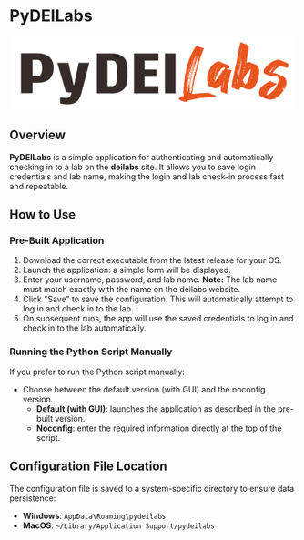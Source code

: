 # PyDEILabs
![pydeilabs.png](pydeilabs.png)

## Overview
**PyDEILabs** is a simple application for authenticating and automatically checking in to a lab on the **deilabs** site. It allows you to save login credentials and lab name, making the login and lab check-in process fast and repeatable.

## How to Use

### Pre-Built Application
1. Download the correct executable from the latest release for your OS.
2. Launch the application: a simple form will be displayed.
3. Enter your username, password, and lab name. **Note:** The lab name must match exactly with the name on the deilabs website.
4. Click "Save" to save the configuration. This will automatically attempt to log in and check in to the lab.
5. On subsequent runs, the app will use the saved credentials to log in and check in to the lab automatically.

### Running the Python Script Manually
If you prefer to run the Python script manually:
- Choose between the default version (with GUI) and the noconfig version.
  - **Default (with GUI)**: launches the application as described in the pre-built version.
  - **Noconfig**: enter the required information directly at the top of the script.

## Configuration File Location
The configuration file is saved to a system-specific directory to ensure data persistence:

- **Windows**: `AppData\Roaming\pydeilabs`
- **MacOS**: `~/Library/Application Support/pydeilabs`

